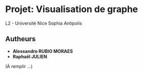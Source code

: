 # Projet: Visualisation de graphe


L2 - Université Nice Sophia Antipolis

## Autheurs

* **Alessandro RUBIO MORAES**
* **Raphaël JULIEN**

(À remplir ...)
